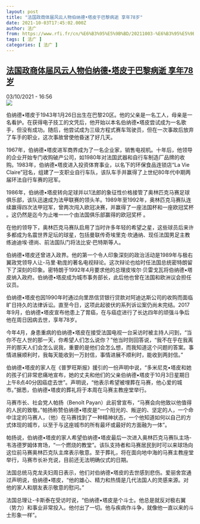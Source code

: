 ```yaml
---
layout: post
title: "法国政商体届风云人物伯纳德•塔皮于巴黎病逝 享年78岁"
date: 2021-10-03T17:45:02.000Z
author: 法广
from: https://www.rfi.fr/cn/%E6%B3%95%E5%9B%BD/20211003-%E6%B3%95%E5%9B%BD%E6%94%BF%E5%95%86%E4%BD%93%E5%B1%8A%E9%A3%8E%E4%BA%91%E4%BA%BA%E7%89%A9%E4%BC%AF%E7%BA%B3%E5%BE%B7%E2%80%A2%E5%A1%94%E7%9A%AE%E5%B7%B4%E9%BB%8E%E7%97%85%E9%80%9D-%E4%BA%AB%E5%B9%B478%E5%B2%81
tags: [ 法广 ]
categories: [ 法广 ]
---
```

<!--1633283102000-->
[法国政商体届风云人物伯纳德•塔皮于巴黎病逝 享年78岁](https://www.rfi.fr/cn/%E6%B3%95%E5%9B%BD/20211003-%E6%B3%95%E5%9B%BD%E6%94%BF%E5%95%86%E4%BD%93%E5%B1%8A%E9%A3%8E%E4%BA%91%E4%BA%BA%E7%89%A9%E4%BC%AF%E7%BA%B3%E5%BE%B7%E2%80%A2%E5%A1%94%E7%9A%AE%E5%B7%B4%E9%BB%8E%E7%97%85%E9%80%9D-%E4%BA%AB%E5%B9%B478%E5%B2%81)
------

<div>
<div>03/10/2021 - 16:56</div><img src="https://s.rfi.fr/media/display/bc6f8a88-2422-11ec-ab08-005056bf30b7/b9e32f645a23d1f01fc965031cefb9aeff87e6fc.jpg"><div >                    <p>伯纳德•塔皮于1943年1月26日出生在巴黎20区。他的父亲是一名工人，母亲是一名看护。在获得电子技工的文凭后，他开始以本名伯纳德•塔皮尝试成为一名歌手，但没有成功。随后，他尝试成为三级方程式赛车驾驶员，但在一次事故后放弃了车手的职业，这次事故曾使他昏迷了好几天。</p><p>1967年，伯纳德•塔皮进军商界成为了一名企业家，销售电视机。十年后，他领导的企业开始专门收购破产公司，如1980年对法国武器和自行车制造厂品牌的收购。1983年，伯纳德•塔皮进入投资体育事业，以名下的环保食品连锁店“La Vie Claire”冠名，组建了一支职业自行车队，该队车手并赢得了上世纪80年代中期两届环法自行车赛的冠军。</p><p>1986年，伯纳德•塔皮转向足球并以1法郎的象征性价格接管了奥林匹克马赛足球俱乐部，该队迅速成为法甲联赛的领头羊。1989年至1992年，奥林匹克马赛队连续赢得四次法甲冠军，曾两次闯入欧冠决赛，并赢得了一座法国杯和一座欧冠奖杯 。这仍然是迄今为止唯一一个由法国俱乐部赢得的欧冠奖杯 。</p><p>在他的领导下，奥林匹克马赛队启用了当时许多年轻的希望之星，这些球员后来许多都成为名震世界足坛的球星，包括曼联传奇埃里克·坎通纳、现任法国男足主教练迪迪埃·德尚、前法国队门将法比安·巴特斯等人。</p><p>伯纳德•塔皮还曾进入政界。他的第一个令人印象深刻的政治活动是1989年与极右翼政党领导人让-马里·勒庞的著名电视辩论。这次辩论也给时任法国总统密特朗留下了深刻的印象。密特朗于1992年4月要求他的总理皮埃尔·贝雷戈瓦将伯纳德•塔皮纳入政府。伯纳德•塔皮成为城市事务部长，此后他也曾在法国和欧洲议会担任议员。</p><p>伯纳德•塔皮也因1990年时通过向里昂信贷银行贷款对阿迪达斯公司的收购而面临旷日持久的法律诉讼。直至今日，这项此起彼伏的系列诉讼案仍尚未完结。2017年9月，伯纳德•塔皮宣布他患上了胃癌，在与癌症进行了长达四年的顽强斗争后他在周日因病去世，享年78岁。</p><p>今年4月，身患重病的伯纳德•塔皮在接受法国电视一台采访时被主持人问到，“当你不在人世的那一天，你希望人们怎么说你？”他当时则回答说，“我不在乎在我离开的那天人们会怎么说我，重要的是他们会怎么想，而我知道这个问题的答案。事情进展顺利时，我每天能收到一万封信，事情进展不顺利时，能收到两封信。”</p><p>伯纳德•塔皮的家人在《普罗旺斯报》援引的一份声明中说，“多米尼克•塔皮和她的孩子们非常悲痛地宣布，她的丈夫和他们的父亲伯纳德•塔皮于10月3日星期日上午8点40分因癌症去世”。声明说，“他表示希望被埋葬在马赛，他心爱的城市。”据悉，伯纳德•塔皮的葬礼将于本周在马赛主教座堂举行。</p><p>马赛市长、社会党人帕扬（Benoît Payan）此前曾宣布，“马赛会向他致以他值得的人民的致敬。”帕扬称赞伯纳德•塔皮是“一个阳光的、叛逆的、坚定的人，一个命中注定的马赛人，（他）在马赛找到了一种精神状态，一个他知道如何以自己的方式体现的城市，以至于与这座城市的所有最坏或最好的方面融为一体”。</p><p>帕扬说，伯纳德•塔皮的家人希望伯纳德•塔皮最后一次进入奥林匹克马赛队主场-韦洛德罗姆体育场，“一个燃烧的教堂”。该队支持者和马赛居民到时可以来球场向这位前马赛奥林匹克队主席表示敬意。至于葬礼，将在面向地中海的马赛主教座堂举行，马赛市长补充说，目前还无法明确仪式的日期。</p><p>法国总统马克龙夫妇周日表示，他们对伯纳德•塔皮的去世感到悲伤。爱丽舍宫通过声明说，伯纳德•塔皮，“他的雄心、精力和热情是几代法国人的灵感来源。对他的家人和朋友表示敬意的慰问。”</p><p>法国总理让-卡斯泰在受访时说，“伯纳德•塔皮是个斗士。他总是就反对极右翼（势力）和事业非常投入。他付出了一切。他与疾病作斗争，就像他一直以来的斗士形象一样”。</p>                                            <div data-selfpromo-newsletter>    </div>    <div data-selfpromo-app>    </div>                </div>
</div>
